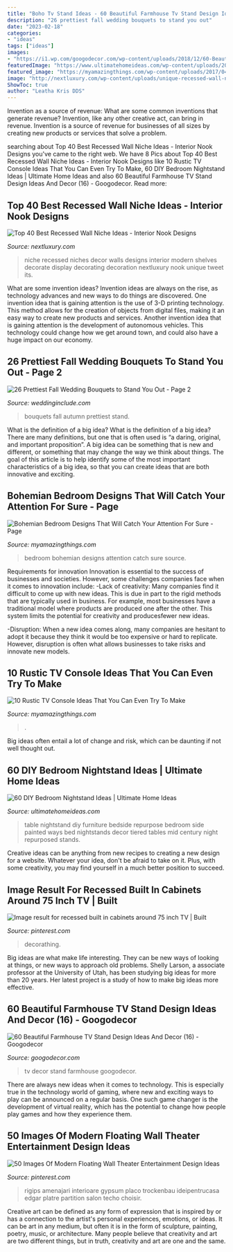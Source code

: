 ```yaml
---
title: "Boho Tv Stand Ideas - 60 Beautiful Farmhouse Tv Stand Design Ideas And Decor (16)"
description: "26 prettiest fall wedding bouquets to stand you out"
date: "2023-02-18"
categories:
- "ideas"
tags: ["ideas"]
images:
- "https://i1.wp.com/googodecor.com/wp-content/uploads/2018/12/60-Beautiful-Farmhouse-TV-Stand-Design-Ideas-And-Decor-16.jpg?fit=1200%2C1600&amp;ssl=1"
featuredImage: "https://www.ultimatehomeideas.com/wp-content/uploads/2014/12/Two-Tiered-mid-century-DIY-nightstand.jpg"
featured_image: "https://myamazingthings.com/wp-content/uploads/2017/04/wood-console-1024x680.jpg"
image: "http://nextluxury.com/wp-content/uploads/unique-recessed-wall-niche.jpg"
ShowToc: true
author: "Leatha Kris DDS"
---
```



Invention as a source of revenue: What are some common inventions that generate revenue?
Invention, like any other creative act, can bring in revenue. Invention is a source of revenue for businesses of all sizes by creating new products or services that solve a problem.

	

		
searching about Top 40 Best Recessed Wall Niche Ideas - Interior Nook Designs you've came to the right web. We have 8 Pics about Top 40 Best Recessed Wall Niche Ideas - Interior Nook Designs like 10 Rustic TV Console Ideas That You Can Even Try To Make, 60 DIY Bedroom Nightstand Ideas | Ultimate Home Ideas and also 60 Beautiful Farmhouse TV Stand Design Ideas And Decor (16) - Googodecor. Read more:
		
    
## Top 40 Best Recessed Wall Niche Ideas - Interior Nook Designs

<img loading=lazy src="http://nextluxury.com/wp-content/uploads/unique-recessed-wall-niche.jpg" onerror="this.onerror=null;this.src='https://tse2.mm.bing.net/th?id=OIP.055Bf66FcqSgM6hkrmL7qgAAAA&amp;pid=15.1';" alt="Top 40 Best Recessed Wall Niche Ideas - Interior Nook Designs">

_Source: nextluxury.com_

>niche recessed niches decor walls designs interior modern shelves decorate display decorating decoration nextluxury nook unique tweet its. 

	

What are some invention ideas?
Invention ideas are always on the rise, as technology advances and new ways to do things are discovered. One invention idea that is gaining attention is the use of 3-D printing technology. This method allows for the creation of objects from digital files, making it an easy way to create new products and services. Another invention idea that is gaining attention is the development of autonomous vehicles. This technology could change how we get around town, and could also have a huge impact on our economy.

    
## 26 Prettiest Fall Wedding Bouquets To Stand You Out - Page 2

<img loading=lazy src="http://www.weddinginclude.com/wp-content/uploads/2017/08/gorgeous-vintage-autumn-wedding-bouquets.jpg" onerror="this.onerror=null;this.src='https://tse3.mm.bing.net/th?id=OIP.wMXGgfdHjmlwCJSQkxVmhAHaLF&amp;pid=15.1';" alt="26 Prettiest Fall Wedding Bouquets to Stand You Out - Page 2">

_Source: weddinginclude.com_

>bouquets fall autumn prettiest stand. 

	

What is the definition of a big idea?
What is the definition of a big idea? There are many definitions, but one that is often used is “a daring, original, and important proposition”. A big idea can be something that is new and different, or something that may change the way we think about things. The goal of this article is to help identify some of the most important characteristics of a big idea, so that you can create ideas that are both innovative and exciting.

    
## Bohemian Bedroom Designs That Will Catch Your Attention For Sure - Page

<img loading=lazy src="https://myamazingthings.com/wp-content/uploads/2017/05/bohemian-bedroom-12.jpg" onerror="this.onerror=null;this.src='https://tse3.mm.bing.net/th?id=OIP.SGbk_xuDxrm_bhzYvlO3cgHaKZ&amp;pid=15.1';" alt="Bohemian Bedroom Designs That Will Catch Your Attention For Sure - Page">

_Source: myamazingthings.com_

>bedroom bohemian designs attention catch sure source. 

	

Requirements for innovation
Innovation is essential to the success of businesses and societies. However, some challenges companies face when it comes to innovation include:
-Lack of creativity: Many companies find it difficult to come up with new ideas. This is due in part to the rigid methods that are typically used in business. For example, most businesses have a traditional model where products are produced one after the other. This system limits the potential for creativity and producesfewer new ideas.

-Disruption: When a new idea comes along, many companies are hesitant to adopt it because they think it would be too expensive or hard to replicate. However, disruption is often what allows businesses to take risks and innovate new models.

    
## 10 Rustic TV Console Ideas That You Can Even Try To Make

<img loading=lazy src="https://myamazingthings.com/wp-content/uploads/2017/04/wood-console-1024x680.jpg" onerror="this.onerror=null;this.src='https://tse1.mm.bing.net/th?id=OIP.kMCJiko0YMVNVzAx7dFaEAHaE6&amp;pid=15.1';" alt="10 Rustic TV Console Ideas That You Can Even Try To Make">

_Source: myamazingthings.com_

>. 

	

Big ideas often entail a lot of change and risk, which can be daunting if not well thought out.

    
## 60 DIY Bedroom Nightstand Ideas | Ultimate Home Ideas

<img loading=lazy src="https://www.ultimatehomeideas.com/wp-content/uploads/2014/12/Two-Tiered-mid-century-DIY-nightstand.jpg" onerror="this.onerror=null;this.src='https://tse3.mm.bing.net/th?id=OIP.FRePWgLT0xVk_EtDWUAFvAHaJ3&amp;pid=15.1';" alt="60 DIY Bedroom Nightstand Ideas | Ultimate Home Ideas">

_Source: ultimatehomeideas.com_

>table nightstand diy furniture bedside repurpose bedroom side painted ways bed nightstands decor tiered tables mid century night repurposed stands. 

	

Creative ideas can be anything from new recipes to creating a new design for a website. Whatever your idea, don't be afraid to take on it. Plus, with some creativity, you may find yourself in a much better position to succeed.

    
## Image Result For Recessed Built In Cabinets Around 75 Inch TV | Built

<img loading=lazy src="https://i.pinimg.com/736x/4f/96/b3/4f96b371cfa8326eeeca5bc25bacf9ab.jpg" onerror="this.onerror=null;this.src='https://tse4.mm.bing.net/th?id=OIP.fO0sz8tDSN_n3dUJz8h7VgAAAA&amp;pid=15.1';" alt="Image result for recessed built in cabinets around 75 inch TV | Built">

_Source: pinterest.com_

>decorathing. 

	

Big ideas are what make life interesting. They can be new ways of looking at things, or new ways to approach old problems. Shelly Larson, a associate professor at the University of Utah, has been studying big ideas for more than 20 years. Her latest project is a study of how to make big ideas more effective.

    
## 60 Beautiful Farmhouse TV Stand Design Ideas And Decor (16) - Googodecor

<img loading=lazy src="https://i1.wp.com/googodecor.com/wp-content/uploads/2018/12/60-Beautiful-Farmhouse-TV-Stand-Design-Ideas-And-Decor-16.jpg?fit=1200%2C1600&amp;ssl=1" onerror="this.onerror=null;this.src='https://tse2.mm.bing.net/th?id=OIP.cx4Hgx1BKNfPvrOE8PYuhQHaJ4&amp;pid=15.1';" alt="60 Beautiful Farmhouse TV Stand Design Ideas And Decor (16) - Googodecor">

_Source: googodecor.com_

>tv decor stand farmhouse googodecor. 

	

There are always new ideas when it comes to technology. This is especially true in the technology world of gaming, where new and exciting ways to play can be announced on a regular basis. One such game changer is the development of virtual reality, which has the potential to change how people play games and how they experience them.

    
## 50 Images Of Modern Floating Wall Theater Entertainment Design Ideas

<img loading=lazy src="https://i.pinimg.com/736x/c1/b2/a5/c1b2a542dd59518b244129733ef20600.jpg" onerror="this.onerror=null;this.src='https://tse3.mm.bing.net/th?id=OIP.10uoZXOcDCZciXqIc1pTgwHaG7&amp;pid=15.1';" alt="50 Images Of Modern Floating Wall Theater Entertainment Design Ideas">

_Source: pinterest.com_

>rigips amenajari interioare gypsum placo trockenbau ideipentrucasa edgar platre partition salon techo choisir. 

	

Creative art can be defined as any form of expression that is inspired by or has a connection to the artist's personal experiences, emotions, or ideas. It can be art in any medium, but often it is in the form of sculpture, painting, poetry, music, or architecture. Many people believe that creativity and art are two different things, but in truth, creativity and art are one and the same.

